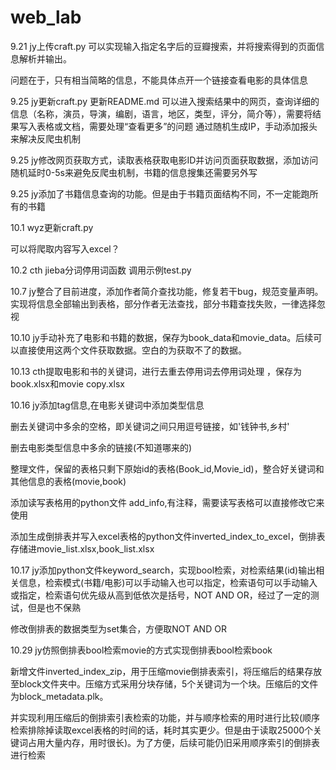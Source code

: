 # web_lab

9.21 jy上传craft.py
可以实现输入指定名字后的豆瓣搜索，并将搜索得到的页面信息解析并输出。

问题在于，只有相当简略的信息，不能具体点开一个链接查看电影的具体信息

9.25 jy更新craft.py 更新README.md
可以进入搜索结果中的网页，查询详细的信息（名称，演员，导演，编剧，语言，地区，类型，评分，简介等），需要将结果写入表格或文档，需要处理“查看更多”的问题
通过随机生成IP，手动添加报头来解决反爬虫机制

9.25 jy修改网页获取方式，读取表格获取电影ID并访问页面获取数据，添加访问随机延时0-5s来避免反爬虫机制，书籍的信息搜集还需要另外写

9.25 jy添加了书籍信息查询的功能。但是由于书籍页面结构不同，不一定能跑所有的书籍

10.1 wyz更新craft.py

可以将爬取内容写入excel？

10.2 cth jieba分词停用词函数 调用示例test.py

10.7 jy整合了目前进度，添加作者简介查找功能，修复若干bug，规范变量声明。实现将信息全部输出到表格，部分作者无法查找，部分书籍查找失败，一律选择忽视

10.10 jy手动补充了电影和书籍的数据，保存为book_data和movie_data。后续可以直接使用这两个文件获取数据。空白的为获取不了的数据。

10.13 cth提取电影和书的关键词，进行去重去停用词去停用词处理 ，保存为book.xlsx和movie copy.xlsx

10.16 jy添加tag信息,在电影关键词中添加类型信息

删去关键词中多余的空格，即关键词之间只用逗号链接，如'钱钟书,乡村'

删去电影类型信息中多余的链接(不知道哪来的)

整理文件，保留的表格只剩下原始id的表格(Book_id,Movie_id)，整合好关键词和其他信息的表格(movie,book)

添加读写表格用的python文件 add_info,有注释，需要读写表格可以直接修改它来使用

添加生成倒排表并写入excel表格的python文件inverted_index_to_excel，倒排表存储进movie_list.xlsx,book_list.xlsx

10.17 jy添加python文件keyword_search，实现bool检索，对检索结果(id)输出相关信息，检索模式(书籍/电影)可以手动输入也可以指定，检索语句可以手动输入或指定，检索语句优先级从高到低依次是括号，NOT AND OR，经过了一定的测试，但是也不保熟

修改倒排表的数据类型为set集合，方便取NOT AND OR

10.29 jy仿照倒排表bool检索movie的方式实现倒排表bool检索book

新增文件inverted_index_zip，用于压缩movie倒排表索引，将压缩后的结果存放至block文件夹中。压缩方式采用分块存储，5个关键词为一个块。压缩后的文件为block_metadata.plk。

并实现利用压缩后的倒排索引表检索的功能，并与顺序检索的用时进行比较(顺序检索排除掉读取excel表格的时间的话，耗时其实更少。但是由于读取25000个关键词占用大量内存，用时很长)。为了方便，后续可能仍旧采用顺序索引的倒排表进行检索
